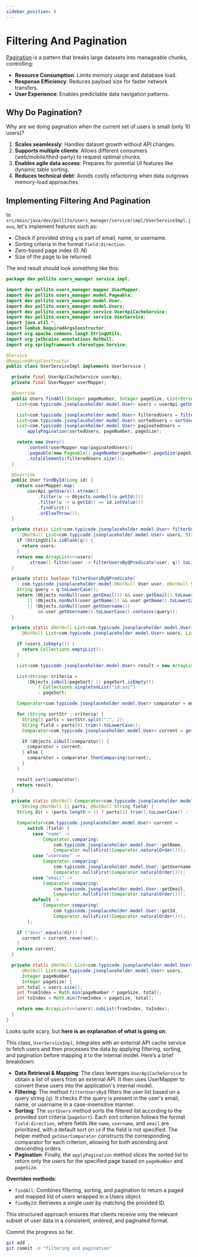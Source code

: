 ```yaml
---
sidebar_position: 8
---
```


# Filtering And Pagination

[Pagination](https://www.merge.dev/blog/rest-api-pagination) is a pattern that breaks large datasets into manageable chunks, controlling:

- **Resource Consumption**: Limits memory usage and database load.
- **Response Efficiency**: Reduces payload size for faster network transfers.
- **User Experience**: Enables predictable data navigation patterns.

## Why Do Pagination?

Why are we doing pagination when the current set of users is small (only 10 users)?

1. **Scales seamlessly**: Handles dataset growth without API changes.
2. **Supports multiple clients**: Allows different consumers (web/mobile/third-party) to request optimal chunks.
3. **Enables agile data access**: Prepares for potential UI features like dynamic table sorting.
4. **Reduces technical debt**: Avoids costly refactoring when data outgrows memory-load approaches.

## Implementing Filtering And Pagination

In `src/main/java/dev/pollito/users_manager/service/impl/UserServiceImpl.java`, let's implement features such as:

* Check if provided string `q` is part of email, name, or username.
* Sorting criteria in the format `field:direction`.
* Zero-based page index (0..N)
* Size of the page to be returned.

The end result should look something like this:

```java
package dev.pollito.users_manager.service.impl;

import dev.pollito.users_manager.mapper.UserMapper;
import dev.pollito.users_manager.model.Pageable;
import dev.pollito.users_manager.model.User;
import dev.pollito.users_manager.model.Users;
import dev.pollito.users_manager.service.UserApiCacheService;
import dev.pollito.users_manager.service.UserService;
import java.util.*;
import lombok.RequiredArgsConstructor;
import org.apache.commons.lang3.StringUtils;
import org.jetbrains.annotations.NotNull;
import org.springframework.stereotype.Service;

@Service
@RequiredArgsConstructor
public class UserServiceImpl implements UserService {

  private final UserApiCacheService userApi;
  private final UserMapper userMapper;

  @Override
  public Users findAll(Integer pageNumber, Integer pageSize, List<String> pageSort, String q) {
    List<com.typicode.jsonplaceholder.model.User> users = userApi.getUsers();

    List<com.typicode.jsonplaceholder.model.User> filteredUsers = filterUsersByQ(users, q);
    List<com.typicode.jsonplaceholder.model.User> sortedUsers = sortUsers(filteredUsers, pageSort);
    List<com.typicode.jsonplaceholder.model.User> paginatedUsers =
        applyPagination(sortedUsers, pageNumber, pageSize);

    return new Users()
        .content(userMapper.map(paginatedUsers))
        .pageable(new Pageable().pageNumber(pageNumber).pageSize(pageSize))
        .totalElements(filteredUsers.size());
  }

  @Override
  public User findById(Long id) {
    return userMapper.map(
        userApi.getUsers().stream()
            .filter(u -> Objects.nonNull(u.getId()))
            .filter(u -> u.getId() == id.intValue())
            .findFirst()
            .orElseThrow());
  }

  private static List<com.typicode.jsonplaceholder.model.User> filterUsersByQ(
      @NotNull List<com.typicode.jsonplaceholder.model.User> users, String q) {
    if (StringUtils.isBlank(q)) {
      return users;
    }
    return new ArrayList<>(users)
        .stream().filter(user -> filterUsersByQPredicate(user, q)).toList();
  }

  private static boolean filterUsersByQPredicate(
      com.typicode.jsonplaceholder.model.@NotNull User user, @NotNull String q) {
    String query = q.toLowerCase();
    return (Objects.nonNull(user.getEmail()) && user.getEmail().toLowerCase().contains(query))
        || (Objects.nonNull(user.getName()) && user.getName().toLowerCase().contains(query))
        || (Objects.nonNull(user.getUsername())
            && user.getUsername().toLowerCase().contains(query));
  }

  private static @NotNull List<com.typicode.jsonplaceholder.model.User> sortUsers(
      @NotNull List<com.typicode.jsonplaceholder.model.User> users, List<String> pageSort) {

    if (users.isEmpty()) {
      return Collections.emptyList();
    }

    List<com.typicode.jsonplaceholder.model.User> result = new ArrayList<>(users);

    List<String> criteria =
        (Objects.isNull(pageSort) || pageSort.isEmpty())
            ? Collections.singletonList("id:asc")
            : pageSort;

    Comparator<com.typicode.jsonplaceholder.model.User> comparator = null;

    for (String sortStr : criteria) {
      String[] parts = sortStr.split(":", 2);
      String field = parts[0].trim().toLowerCase();
      Comparator<com.typicode.jsonplaceholder.model.User> current = getUserComparator(parts, field);

      if (Objects.isNull(comparator)) {
        comparator = current;
      } else {
        comparator = comparator.thenComparing(current);
      }
    }

    result.sort(comparator);
    return result;
  }

  private static @NotNull Comparator<com.typicode.jsonplaceholder.model.User> getUserComparator(
      String @NotNull [] parts, @NotNull String field) {
    String dir = (parts.length > 1) ? parts[1].trim().toLowerCase() : "asc";

    Comparator<com.typicode.jsonplaceholder.model.User> current =
        switch (field) {
          case "name" ->
              Comparator.comparing(
                  com.typicode.jsonplaceholder.model.User::getName,
                  Comparator.nullsFirst(Comparator.naturalOrder()));
          case "username" ->
              Comparator.comparing(
                  com.typicode.jsonplaceholder.model.User::getUsername,
                  Comparator.nullsFirst(Comparator.naturalOrder()));
          case "email" ->
              Comparator.comparing(
                  com.typicode.jsonplaceholder.model.User::getEmail,
                  Comparator.nullsFirst(Comparator.naturalOrder()));
          default ->
              Comparator.comparing(
                  com.typicode.jsonplaceholder.model.User::getId,
                  Comparator.nullsFirst(Comparator.naturalOrder()));
        };

    if ("desc".equals(dir)) {
      current = current.reversed();
    }
    return current;
  }

  private static @NotNull List<com.typicode.jsonplaceholder.model.User> applyPagination(
      @NotNull List<com.typicode.jsonplaceholder.model.User> users,
      Integer pageNumber,
      Integer pageSize) {
    int total = users.size();
    int fromIndex = Math.min(pageNumber * pageSize, total);
    int toIndex = Math.min(fromIndex + pageSize, total);

    return new ArrayList<>(users).subList(fromIndex, toIndex);
  }
}
```

Looks quite scary, but **here is an explanation of what is going on**:

This class, `UserServiceImpl`, integrates with an external API cache service to fetch users and then processes the data by applying filtering, sorting, and pagination before mapping it to the internal model. Here’s a brief breakdown:

* **Data Retrieval & Mapping**: The class leverages `UserApiCacheService` to obtain a list of users from an external API. It then uses UserMapper to convert these users into the application's internal model.
* **Filtering**: The method `filterUsersByQ` filters the user list based on a query string (`q`). It checks if the query is present in the user's email, name, or username in a case-insensitive manner.
* **Sorting**: The `sortUsers` method sorts the filtered list according to the provided sort criteria (`pageSort`). Each sort criterion follows the format `field:direction`, where fields like `name`, `username`, and `email` are prioritized, with a default sort on `id` if the field is not specified. The helper method `getUserComparator` constructs the corresponding comparator for each criterion, allowing for both ascending and descending orders.
* **Pagination**: Finally, the `applyPagination` method slices the sorted list to return only the users for the specified page based on `pageNumber` and `pageSize`.

**Overriden methods**:

* `findAll`: Combines filtering, sorting, and pagination to return a paged and mapped list of users wrapped in a Users object.
* `findById`: Retrieves a single user by matching the provided ID.

This structured approach ensures that clients receive only the relevant subset of user data in a consistent, ordered, and paginated format.

Commit the progress so far.

```bash
git add .
git commit -m "filtering and pagination"
```